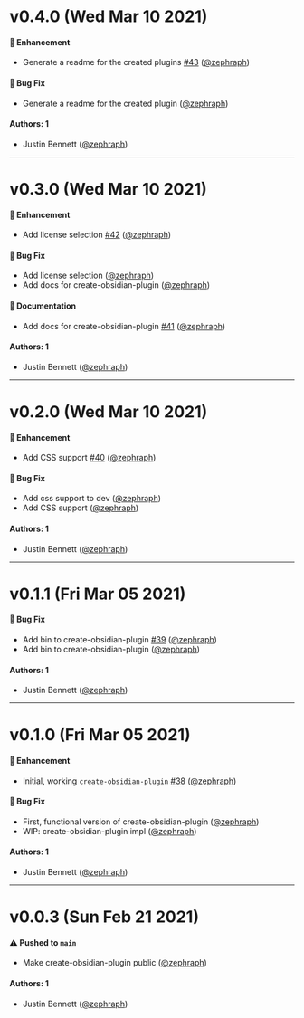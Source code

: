 # v0.4.0 (Wed Mar 10 2021)

#### 🚀 Enhancement

- Generate a readme for the created plugins [#43](https://github.com/zephraph/obsidian-tools/pull/43) ([@zephraph](https://github.com/zephraph))

#### 🐛 Bug Fix

- Generate a readme for the created plugin ([@zephraph](https://github.com/zephraph))

#### Authors: 1

- Justin Bennett ([@zephraph](https://github.com/zephraph))

---

# v0.3.0 (Wed Mar 10 2021)

#### 🚀 Enhancement

- Add license selection [#42](https://github.com/zephraph/obsidian-tools/pull/42) ([@zephraph](https://github.com/zephraph))

#### 🐛 Bug Fix

- Add license selection ([@zephraph](https://github.com/zephraph))
- Add docs for create-obsidian-plugin ([@zephraph](https://github.com/zephraph))

#### 📝 Documentation

- Add docs for create-obsidian-plugin [#41](https://github.com/zephraph/obsidian-tools/pull/41) ([@zephraph](https://github.com/zephraph))

#### Authors: 1

- Justin Bennett ([@zephraph](https://github.com/zephraph))

---

# v0.2.0 (Wed Mar 10 2021)

#### 🚀 Enhancement

- Add CSS support [#40](https://github.com/zephraph/obsidian-tools/pull/40) ([@zephraph](https://github.com/zephraph))

#### 🐛 Bug Fix

- Add css support to dev ([@zephraph](https://github.com/zephraph))
- Add CSS support ([@zephraph](https://github.com/zephraph))

#### Authors: 1

- Justin Bennett ([@zephraph](https://github.com/zephraph))

---

# v0.1.1 (Fri Mar 05 2021)

#### 🐛 Bug Fix

- Add bin to create-obsidian-plugin [#39](https://github.com/zephraph/obsidian-tools/pull/39) ([@zephraph](https://github.com/zephraph))
- Add bin to create-obsidian-plugin ([@zephraph](https://github.com/zephraph))

#### Authors: 1

- Justin Bennett ([@zephraph](https://github.com/zephraph))

---

# v0.1.0 (Fri Mar 05 2021)

#### 🚀 Enhancement

- Initial, working `create-obsidian-plugin` [#38](https://github.com/zephraph/obsidian-tools/pull/38) ([@zephraph](https://github.com/zephraph))

#### 🐛 Bug Fix

- First, functional version of create-obsidian-plugin ([@zephraph](https://github.com/zephraph))
- WIP: create-obsidian-plugin impl ([@zephraph](https://github.com/zephraph))

#### Authors: 1

- Justin Bennett ([@zephraph](https://github.com/zephraph))

---

# v0.0.3 (Sun Feb 21 2021)

#### ⚠️ Pushed to `main`

- Make create-obsidian-plugin public ([@zephraph](https://github.com/zephraph))

#### Authors: 1

- Justin Bennett ([@zephraph](https://github.com/zephraph))
